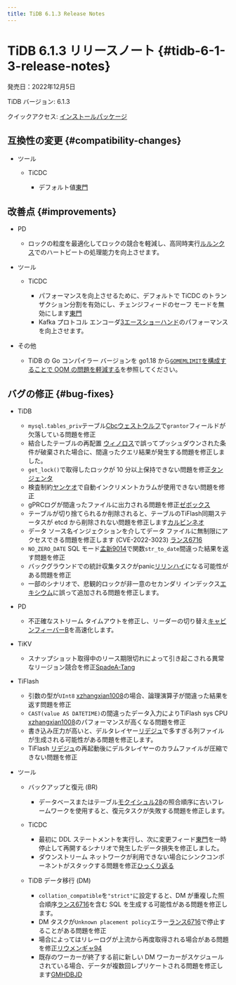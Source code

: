 ```yaml
---
title: TiDB 6.1.3 Release Notes
---
```


# TiDB 6.1.3 リリースノート {#tidb-6-1-3-release-notes}

発売日：2022年12月5日

TiDB バージョン: 6.1.3

クイックアクセス: [インストールパッケージ](https://www.pingcap.com/download/?version=v6.1.3#version-list)

## 互換性の変更 {#compatibility-changes}

-   ツール

    -   TiCDC

        -   デフォルト値[東門](https://github.com/asddongmen)

## 改善点 {#improvements}

-   PD

    -   ロックの粒度を最適化してロックの競合を軽減し、高同時実行[ルルンクス](https://github.com/rleungx)でのハートビートの処理能力を向上させます。

-   ツール

    -   TiCDC

        -   パフォーマンスを向上させるために、デフォルトで TiCDC のトランザクション分割を有効にし、チェンジフィードのセーフ モードを無効にします[東門](https://github.com/asddongmen)
        -   Kafka プロトコル エンコーダ[3エースショーハンド](https://github.com/3AceShowHand)のパフォーマンスを向上させます。

-   その他

    -   TiDB の Go コンパイラー バージョンを go1.18 から[`GOMEMLIMIT`を構成することで OOM の問題を軽減する](/configure-memory-usage.md#mitigate-oom-issues-by-configuring-gomemlimit)を参照してください。

## バグの修正 {#bug-fixes}

-   TiDB

    -   `mysql.tables_priv`テーブル[Cbcウェストウルフ](https://github.com/CbcWestwolf)で`grantor`フィールドが欠落している問題を修正
    -   結合したテーブルの再配置 [ウィノロス](https://github.com/winoros)で誤ってプッシュダウンされた条件が破棄された場合に、間違ったクエリ結果が発生する問題を修正しました。
    -   `get_lock()`で取得したロックが 10 分以上保持できない問題を修正[タンジェンタ](https://github.com/tangenta)
    -   検査制約[ヤンケオ](https://github.com/YangKeao)で自動インクリメントカラムが使用できない問題を修正
    -   gPRCログが間違ったファイルに出力される問題を修正[ゼボックス](https://github.com/xhebox)
    -   テーブルが切り捨てられるか削除されると、テーブルのTiFlash同期ステータスが etcd から削除されない問題を修正します[カルビンネオ](https://github.com/CalvinNeo)
    -   データ ソース名インジェクションを介してデータ ファイルに無制限にアクセスできる問題を修正します (CVE-2022-3023) [ランス6716](https://github.com/lance6716)
    -   `NO_ZERO_DATE` SQL モード[孟新9014](https://github.com/mengxin9014)で関数`str_to_date`間違った結果を返す問題を修正
    -   バックグラウンドでの統計収集タスクがpanic[リリンハイ](https://github.com/lilinghai)になる可能性がある問題を修正
    -   一部のシナリオで、悲観的ロックが非一意のセカンダリ インデックス[エキシウム](https://github.com/ekexium)に誤って追加される問題を修正します。

<!---->

-   PD

    -   不正確なストリーム タイムアウトを修正し、リーダーの切り替え[キャビンフィーバーB](https://github.com/CabinfeverB)を高速化します。

<!---->

-   TiKV

    -   スナップショット取得中のリース期限切れによって引き起こされる異常なリージョン競合を修正[SpadeA-Tang](https://github.com/SpadeA-Tang)

-   TiFlash

    -   引数の型が`UInt8` [xzhangxian1008](https://github.com/xzhangxian1008)の場合、論理演算子が間違った結果を返す問題を修正
    -   `CAST(value AS DATETIME)`の間違ったデータ入力によりTiFlash sys CPU [xzhangxian1008](https://github.com/xzhangxian1008)のパフォーマンスが高くなる問題を修正
    -   書き込み圧力が高いと、デルタレイヤー[リデジュ](https://github.com/lidezhu)で多すぎる列ファイルが生成される可能性がある問題を修正します。
    -   TiFlash [リデジュ](https://github.com/lidezhu)の再起動後にデルタレイヤーのカラムファイルが圧縮できない問題を修正

-   ツール

    -   バックアップと復元 (BR)

        -   データベースまたはテーブル[モクイシュル28](https://github.com/MoCuishle28)の照合順序に古いフレームワークを使用すると、復元タスクが失敗する問題を修正します。

    -   TiCDC

        -   最初に DDL ステートメントを実行し、次に変更フィード[東門](https://github.com/asddongmen)を一時停止して再開するシナリオで発生したデータ損失を修正しました。
        -   ダウンストリーム ネットワークが利用できない場合にシンクコンポーネントがスタックする問題を修正[ひっくり返る](https://github.com/hicqu)

    -   TiDB データ移行 (DM)

        -   `collation_compatible`を`"strict"`に設定すると、DM が重複した照合順序[ランス6716](https://github.com/lance6716)を含む SQL を生成する可能性がある問題を修正します。
        -   DM タスクが`Unknown placement policy`エラー[ランス6716](https://github.com/lance6716)で停止することがある問題を修正
        -   場合によってはリレーログが上流から再度取得される場合がある問題を修正[リウメンギャ94](https://github.com/liumengya94)
        -   既存のワーカーが終了する前に新しい DM ワーカーがスケジュールされている場合、データが複数回レプリケートされる問題を修正します[GMHDBJD](https://github.com/GMHDBJD)
